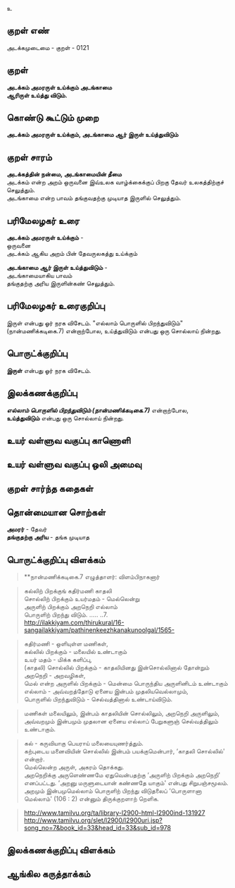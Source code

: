 உ

## குறள் எண் 

அடக்கமுடைமை - குறள் - 0121  

## குறள் 

**அடக்கம் அமரருள் உய்க்கும் அடங்காமை  
ஆரிருள் உய்த்து விடும்.** 

## கொண்டு கூட்டும் முறை

**அடக்கம் அமரருள் உய்க்கும், அடங்காமை ஆர் இருள் உய்த்துவிடும்**  

## குறள் சாரம் 

**அடக்கத்தின் நன்மை, அடங்காமையின் தீமை**  
அடக்கம் என்ற அறம் ஒருவனை இவ்உலக வாழ்க்கைக்குப் பிறகு தேவர் உலகத்திற்குச் செலுத்தும்.  
அடங்காமை என்ற பாவம் தங்குவதற்கு முடியாத இருளில் செலுத்தும்.  

## பரிமேலழகர் உரை

**அடக்கம் அமரருள் உய்க்கும்** -  
ஒருவனை  
அடக்கம் ஆகிய அறம் பின் தேவருலகத்து உய்க்கும்  

**அடங்காமை ஆர் இருள் உய்த்துவிடும்** -  
அடங்காமையாகிய பாவம்  
தங்குதற்கு அரிய இருளின்கண் செலுத்தும்.  

## பரிமேலழகர் உரைகுறிப்பு   

இருள் என்பது ஓர் நரக விசேடம். "எல்லாம் பொருளில் பிறந்துவிடும்" (நான்மணிக்கடிகை.7) என்றாற்போல, உய்த்துவிடும் என்பது ஒரு சொல்லாய் நின்றது.   

## பொருட்க்குறிப்பு 

**இருள்** என்பது ஓர் நரக விசேடம்.  

## இலக்கணக்குறிப்பு  

_**எல்லாம் பொருளில் பிறந்துவிடும் (நான்மணிக்கடிகை.7)**_ என்றாற்போல,  
**உய்த்துவிடும்** என்பது ஒரு சொல்லாய் நின்றது.    

## உயர் வள்ளுவ வகுப்பு காணொளி


## உயர் வள்ளுவ வகுப்பு ஒலி அமைவு 

 
## குறள் சார்ந்த கதைகள் 


## தொன்மையான சொற்கள்

**அமரர்** - தேவர்     
**தங்குதற்கு அரிய** - தங்க முடியாத   


## பொருட்க்குறிப்பு விளக்கம்

>**நான்மணிக்கடிகை.7 எழுத்தாளர்: விளம்பிநாகனார்  

>கல்லிற் பிறக்குங் கதிர்மணி காதலி  
>சொல்லிற் பிறக்கும் உயர்மதம் - மெல்லென்று  
>அருளிற் பிறக்கும் அறநெறி எல்லாம்  
>பொருளிற் பிறந்து விடும். ..... ..7.  
>http://ilakkiyam.com/thirukural/16-sangailakkiyam/pathinenkeezhkanakunoolgal/1565-  

>கதிர்மணி - ஒளியுள்ள மணிகள்,  
>கல்லில் பிறக்கும் - மலையில் உண்டாகும்  
>உயர் மதம் - மிக்க களிப்பு,  
>(காதலி) சொல்லில் பிறக்கும் - காதலியினது இன்சொல்லினால் தோன்றும்  
>அறநெறி - அறவழிகள்,  
>மெல் என்ற அருளில் பிறக்கும் - மென்மை பொருந்திய அருளினிடம் உண்டாகும்  
>எல்லாம் - அவ்வறத்தோடு ஏனைய இன்பம் முதலியவெல்லாமும்,  
>பொருளில் பிறந்துவிடும் - செல்வத்தினால் உண்டாய்விடும்.

>மணிகள் மலையிலும், இன்பம் காதலியின் சொல்லிலும், அறநெறி அருளிலும், அவ்வறமும் இன்பமும் முதலான ஏனைய எல்லாப் பேறுகளுஞ் செல்வத்திலும் உண்டாகும்.


>கல் - கருவியாகு பெயராய் மலையையுணர்த்தும்.  
>கற்புடைய மனைவியின் சொல்லில் இன்பம் பயக்குமென்பார், ‘காதலி சொல்லில்' என்றார்.  
>மெல்லென்ற அருள், அகரம் தொக்கது.  
>அறநெறிக்கு அருளெண்ணமே ஏதுவென்பதற்கு ‘அருளிற் பிறக்கும் அறநெறி' எனப்பட்டது. ‘அறனு மருளுடையான் கண்ணதே யாகும்' என்பது சிறுபஞ்சமூலம். அறமும் இன்பமுமெல்லாம் பொருளிற் பிறந்து விடுதலைப் ‘பொருளானா மெல்லாம்' (106 : 2) என்னும் திருக்குறளாற் றெளிக.

>http://www.tamilvu.org/ta/library-l2900-html-l2900ind-131927  
>http://www.tamilvu.org/slet/l2900/l2900uri.jsp?song_no=7&book_id=33&head_id=33&sub_id=978

## இலக்கணக்குறிப்பு விளக்கம்


## ஆங்கில கருத்தாக்கம் 


